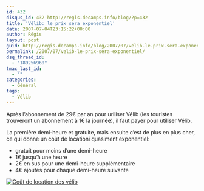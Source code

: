 ```yaml
---
id: 432
disqus_id: 432 http://regis.decamps.info/blog/?p=432
title: 'Vélib: le prix sera exponentiel'
date: 2007-07-04T23:15:22+00:00
author: Régis
layout: post
guid: http://regis.decamps.info/blog/2007/07/velib-le-prix-sera-exponentiel/
permalink: /2007/07/velib-le-prix-sera-exponentiel/
dsq_thread_id:
  - "189256960"
tmac_last_id:
  - ""
categories:
  - Général
tags:
  - Vélib
---
```

Après l’abonnement de 29€ par an pour uriliser Vélib (les touristes trouveront un abonnement à 1€ la journée), il faut payer pour utiliser Vélib.

La première demi-heure et gratuite, mais ensuite c’est de plus en plus cher, ce qui donne un coût de locationi quasiment exponentiel:

  * gratuit pour moins d’une demi-heure
  * 1€ jusqu’à une heure
  * 2€ en sus pour une demi-heure supplémentaire
  * 4€ ajoutés pour chaque demi-heure suivante

[![Coût de location des vélib](/blog/wp-content/uploads/2007/07/velib-price.thumbnail.png)](/blog/wp-content/uploads/2007/07/velib-price.png "Coût de location des vélib")
